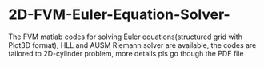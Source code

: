 # 2D-FVM-Euler-Equation-Solver-
The FVM matlab codes for solving Euler equations(structured grid with Plot3D format), HLL and AUSM Riemann solver are available, the codes are tailored to 2D-cylinder problem, more details pls go though the PDF file

